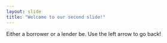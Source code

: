 ```yaml
---
layout: slide
title: "Welcome to our second slide!"
---
```

 Either a borrower or a lender be.
Use the left arrow to go back!
